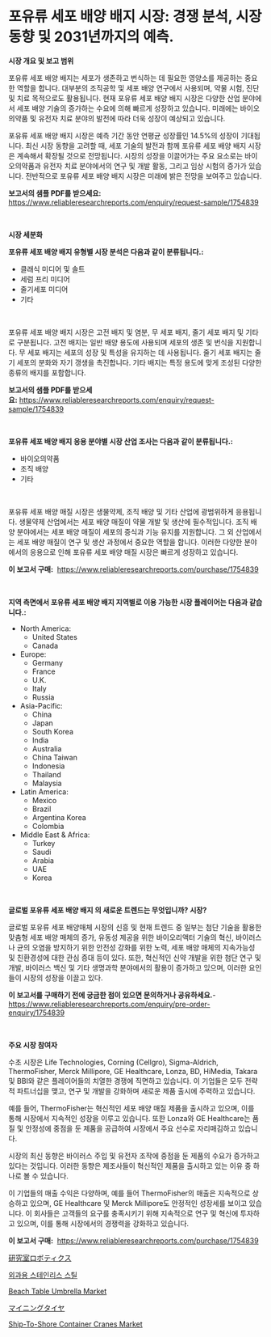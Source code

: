 <p><h1>포유류 세포 배양 배지 시장: 경쟁 분석, 시장 동향 및 2031년까지의 예측.</h1></p><p><strong>시장 개요 및 보고 범위</strong></p>
<p><p>포유류 세포 배양 배지는 세포가 생존하고 번식하는 데 필요한 영양소를 제공하는 중요한 역할을 합니다. 대부분의 조직공학 및 세포 배양 연구에서 사용되며, 약물 시험, 진단 및 치료 목적으로도 활용됩니다. 현재 포유류 세포 배양 배지 시장은 다양한 산업 분야에서 세포 배양 기술의 증가하는 수요에 의해 빠르게 성장하고 있습니다. 미래에는 바이오의약품 및 유전자 치료 분야의 발전에 따라 더욱 성장이 예상되고 있습니다.</p><p>포유류 세포 배양 배지 시장은 예측 기간 동안 연평균 성장률인 14.5%의 성장이 기대됩니다. 최신 시장 동향을 고려할 때, 세포 기술의 발전과 함께 포유류 세포 배양 배지 시장은 계속해서 확장될 것으로 전망됩니다. 시장의 성장을 이끌어가는 주요 요소로는 바이오의약품과 유전자 치료 분야에서의 연구 및 개발 활동, 그리고 임상 시험의 증가가 있습니다. 전반적으로 포유류 세포 배양 배지 시장은 미래에 밝은 전망을 보여주고 있습니다.</p></p>
<p><strong>보고서의 샘플 PDF를 받으세요:</strong> <a href="https://www.reliableresearchreports.com/enquiry/request-sample/1754839">https://www.reliableresearchreports.com/enquiry/request-sample/1754839</a></p>
<p>&nbsp;</p>
<p><strong>시장 세분화</strong></p>
<p><strong>포유류 세포 배양 배지 유형별 시장 분석은 다음과 같이 분류됩니다.:</strong></p>
<p><ul><li>클래식 미디어 및 솔트</li><li>세럼 프리 미디어</li><li>줄기세포 미디어</li><li>기타</li></ul></p>
<p>&nbsp;</p>
<p><p>포유류 세포 배양 배지 시장은 고전 배지 및 염분, 무 세포 배지, 줄기 세포 배지 및 기타로 구분됩니다. 고전 배지는 일반 배양 용도에 사용되며 세포의 생존 및 번식을 지원합니다. 무 세포 배지는 세포의 성장 및 특성을 유지하는 데 사용됩니다. 줄기 세포 배지는 줄기 세포의 분화와 자기 갱생을 촉진합니다. 기타 배지는 특정 용도에 맞게 조성된 다양한 종류의 배지를 포함합니다.</p></p>
<p><strong>보고서의 샘플 PDF를 받으세요:</strong>&nbsp;<a href="https://www.reliableresearchreports.com/enquiry/request-sample/1754839">https://www.reliableresearchreports.com/enquiry/request-sample/1754839</a></p>
<p>&nbsp;</p>
<p><strong> 포유류 세포 배양 배지 응용 분야별 시장 산업 조사는 다음과 같이 분류됩니다.:</strong></p>
<p><ul><li>바이오의약품</li><li>조직 배양</li><li>기타</li></ul></p>
<p>&nbsp;</p>
<p><p>포유류 세포 배양 매질 시장은 생물약제, 조직 배양 및 기타 산업에 광범위하게 응용됩니다. 생물약제 산업에서는 세포 배양 매질이 약물 개발 및 생산에 필수적입니다. 조직 배양 분야에서는 세포 배양 매질이 세포의 증식과 기능 유지를 지원합니다. 그 외 산업에서는 세포 배양 매질이 연구 및 생산 과정에서 중요한 역할을 합니다. 이러한 다양한 분야에서의 응용으로 인해 포유류 세포 배양 매질 시장은 빠르게 성장하고 있습니다.</p></p>
<p><strong>이 보고서 구매:</strong>&nbsp; <a href="https://www.reliableresearchreports.com/purchase/1754839">https://www.reliableresearchreports.com/purchase/1754839</a></p>
<p>&nbsp;</p>
<p><strong>지역 측면에서 포유류 세포 배양 배지 지역별로 이용 가능한 시장 플레이어는 다음과 같습니다.:</strong></p>
<p><ul>
    <li>
        North America:
        <ul>
            <li>United States</li>
            <li>Canada</li>
        </ul>
    </li>
    <li>
        Europe:
        <ul>
            <li>Germany</li>
            <li>France</li>
            <li>U.K.</li>
            <li>Italy</li>
            <li>Russia</li>
        </ul>
    </li>
    <li>
        Asia-Pacific:
        <ul>
            <li>China</li>
            <li>Japan</li>
            <li>South Korea</li>
            <li>India</li>
            <li>Australia</li>
            <li>China Taiwan</li>
            <li>Indonesia</li>
            <li>Thailand</li>
            <li>Malaysia</li>
        </ul>
    </li>
    <li>
        Latin America:
        <ul>
            <li>Mexico</li>
            <li>Brazil</li>
            <li>Argentina Korea</li>
            <li>Colombia</li>
        </ul>
    </li>
    <li>
        Middle East & Africa:
        <ul>
            <li>Turkey</li>
            <li>Saudi</li>
            <li>Arabia</li>
            <li>UAE</li>
            <li>Korea</li>
        </ul>
    </li>
    </ul></p>
<p>&nbsp;</p>
<p><strong>글로벌 포유류 세포 배양 배지 의 새로운 트렌드는 무엇입니까? 시장?</strong></p>
<p><p>글로벌 포유류 세포 배양매체 시장의 신흥 및 현재 트렌드 중 일부는 첨단 기술을 활용한 맞춤형 세포 배양 매체의 증가, 유동성 제공을 위한 바이오리액터 기술의 혁신, 바이러스나 균의 오염을 방지하기 위한 안전성 강화를 위한 노력, 세포 배양 매체의 지속가능성 및 친환경성에 대한 관심 증대 등이 있다. 또한, 혁신적인 신약 개발을 위한 첨단 연구 및 개발, 바이러스 백신 및 기타 생명과학 분야에서의 활용이 증가하고 있으며, 이러한 요인들이 시장의 성장을 이끌고 있다.</p></p>
<p><strong>이 보고서를 구매하기 전에 궁금한 점이 있으면 문의하거나 공유하세요.</strong>- <a href="https://www.reliableresearchreports.com/enquiry/pre-order-enquiry/1754839">https://www.reliableresearchreports.com/enquiry/pre-order-enquiry/1754839</a></p>
<p>&nbsp;</p>
<p><strong>주요 시장 참여자</strong></p>
<p><p>수초 시장은 Life Technologies, Corning (Cellgro), Sigma-Aldrich, ThermoFisher, Merck Millipore, GE Healthcare, Lonza, BD, HiMedia, Takara 및 BBI와 같은 플레이어들의 치열한 경쟁에 직면하고 있습니다. 이 기업들은 모두 전략적 파트너십을 맺고, 연구 및 개발을 강화하며 새로운 제품 출시에 주력하고 있습니다.</p><p>예를 들어, ThermoFisher는 혁신적인 세포 배양 매질 제품을 출시하고 있으며, 이를 통해 시장에서 지속적인 성장을 이루고 있습니다. 또한 Lonza와 GE Healthcare는 품질 및 안정성에 중점을 둔 제품을 공급하여 시장에서 주요 선수로 자리매김하고 있습니다.</p><p>시장의 최신 동향은 바이러스 주입 및 유전자 조작에 중점을 둔 제품의 수요가 증가하고 있다는 것입니다. 이러한 동향은 제조사들이 혁신적인 제품을 출시하고 있는 이유 중 하나로 볼 수 있습니다.</p><p>이 기업들의 매출 수익은 다양하며, 예를 들어 ThermoFisher의 매출은 지속적으로 상승하고 있으며, GE Healthcare 및 Merck Millipore도 안정적인 성장세를 보이고 있습니다. 이 회사들은 고객들의 요구를 충족시키기 위해 지속적으로 연구 및 혁신에 투자하고 있으며, 이를 통해 시장에서의 경쟁력을 강화하고 있습니다.</p></p>
<p><strong>이 보고서 구매:</strong>&nbsp;&nbsp;<a href="https://www.reliableresearchreports.com/purchase/1754839">https://www.reliableresearchreports.com/purchase/1754839</a></p>
<p><p><a href="https://github.com/cbigkbh02719/Market-Research-Report-List-1/blob/main/10046964069.md">研究室ロボティクス</a></p><p><a href="https://github.com/oajzkywllm460/Market-Research-Report-List-1/blob/main/77001863671.md">외과용 스테인리스 스틸</a></p><p><a href="https://github.com/CliffMedina6/Market-Research-Report-List-4/blob/main/beach-table-umbrella-market.md">Beach Table Umbrella Market</a></p><p><a href="https://github.com/mreklxf44233/Market-Research-Report-List-1/blob/main/27429624068.md">マイニングタイヤ</a></p><p><a href="https://issuu.com/reportprime-2/docs/ship-to-shore-container-cranes-market-size-2030.pp">Ship-To-Shore Container Cranes Market</a></p></p>
